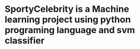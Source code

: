 # SportyCelebrity is a Machine learning project using python programing language and svm classifier
